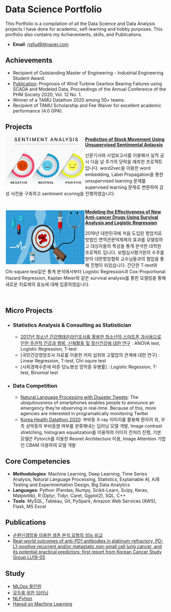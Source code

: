 # Data Science Portfolio
This Portfolio is a compilation of all the Data Science and Data Analysis projects I have done for academic, self-learning and hobby purposes. This portfolio also contains my Achievements, skills, and Publications.

- **Email**: [rjsfud9@naver.com](rjsfud9@naver.com)

## Achievements
- Recipient of Outstanding Master of Engineering - Industrial Engineering Student Award.
- [Publication](https://phmpapers.org/index.php/phmconf/article/view/1292): Prognosis of Wind Turbine Gearbox Bearing Failures using SCADA and Modeled Data, Proceedings of the Annual Conference of the PHM Society 2020, Vol. 12 No. 1.
- Winner of a TAMU Datathon 2020 among 50+ teams.
- Recipient of TAMU Scholarship and Fee Waiver for excellent academic performance (4.0 GPA).

## Projects

<img align="left" width="250" height="150" src="https://github.com/gunlyungyou/Portfolio/blob/main/blob/master/Images/Sentiment_analysis.png"> **[Prediction of Stock Movement Using Unsupervised Sentimental Anlaysis](https://github.com/gunlyungyou/Prediction-of-stock-price-using-text-mining)**

신문기사와 사업보고서를 이용해서 실적 공시 다음 날 주가의 당락을 예측한 프로젝트입니다. word2vec을 이용한 word embedding, Label Propagation을 통한 unsupervised learning 문제를 supervised learning 문제로 변환하여 감성 사전을 구축하고 sentiment scoring을 진행하였습니다.

#

<img align="left" width="250" height="175" src="https://github.com/gunlyungyou/Portfolio/blob/main/blob/master/Images/survival_analysis.png"> **[Modeling the Effectiveness of New Anti-cancer Drugs Using Survival Analysis and Logistic Regression](https://github.com/gunlyungyou/Modeing-the-Effectiveness-of-New-Anticancer-Drugs-Using-Survival-Analysis-and-Logistic-Regression)**

2019년 대한민국에 처음 도입된 항암치료 방법인 면역관문억제제의 효과를 모델링하고 대상자들의 특성을 통계 분석한 대학원 프로젝트 입니다. 보험심사평가원의 수주를 받아 대한항암협회 교수님들과의 협업을 통해 진행이 되었습니다. 간단한 T-test와 Chi-square test같은 통계 분석에서부터 Logistic Regression과 Cox-Proportional Hazard Regression, Kaplan Meier와 같은 survival analysis를 통한 모델링을 통해 새로운 치료제의 효능에 대해 입증하였습니다.


<br />

## Micro Projects
- ### Statistics Analysis & Consulting as Statistician
    - [2017년 청소년 건강행태온라인조사를 활용한 청소년의 스마트폰 과사용으로 인한 주관적 건강과 행복, 신체활동 및 정신건강에 대한 연구](https://www.kci.go.kr/kciportal/ci/sereArticleSearch/ciSereArtiView.kci?sereArticleSearchBean.artiId=ART002549650) : ANOVA test, Logistic Regression, T-test
    - [국민건강영양조사 자료를 이용한 커피 섭취와 고혈압의 관계에 대한 연구] : Linear Regression, T-test, Chi-squre test
    - [사회경제수준에 따른 당뇨병성 망막증 유병률] : Logistic Regession, T-test, Binomial test

 
- ### Data Competition
    - [Natural Language Processing with Disaster Tweets](https://github.com/gunlyungyou/Kaggle/tree/master/Real%20or%20Not%20NLP%20with%20Disaster%20Tweets): The ubiquitousness of smartphones enables people to announce an emergency they’re observing in real-time. Because of this, more agencies are interested in programatically monitoring Twitter
    - [Korea Health Datathon 2020](https://github.com/gunlyungyou/NAVER-KHD-HACKATHONE): 부비동 X-ray 이미지를 활용해 환자의 좌, 우측 상악동의 부비동염 여부를 분류해내는 딥러닝 모델 개발, Image contrast stretching, histogram equalization를 이용하여 이미지 전처리 진행, 기본 모델은 Pytorch를 이용한 Resnet Architecture 이용, Image Attention 기법인 CBAM 이용하여 모델 개발
    
 
## Core Competencies

- **Methodologies**: Machine Learning, Deep Learning, Time Series Analysis, Natural Language Processing, Statistics, Explainable AI, A/B Testing and Experimentation Design, Big Data Analytics
- **Languages**: Python (Pandas, Numpy, Scikit-Learn, Scipy, Keras, Matplotlib), R (Dplyr, Tidyr, Caret, Ggplot2), SQL, C++
- **Tools**: MySQL, Tableau, Git, PySpark, Amazon Web Services (AWS), Flask, MS Excel

## Publications

- [순환신경망을 이용한 생존 분석 모형의 성능 비교](http://www.riss.kr/search/detail/DetailView.do?p_mat_type=be54d9b8bc7cdb09&control_no=04d2386f4975342cffe0bdc3ef48d419&outLink=N)
- [Real-world outcomes of anti-PD1 antibodies in platinum-refractory, PD-L1-positive recurrent and/or metastatic non-small cell lung cancer, and its potential practical predictors: first report from Korean Cancer Study Group LU19-05](https://link.springer.com/article/10.1007/s00432-021-03527-4)


## Study
- [MLOps 올인원](https://www.notion.so/MLOps-study-64787a6e5a004179b629f4896cad42a7)
- [모두를 위한 딥러닝](https://github.com/gunlyungyou/DeepLearning-for-whole-poeple)
- [NLPyhon](https://github.com/gunlyungyou/NLPython)
- [Hansd on Machine Learning](https://github.com/gunlyungyou/hands-on-machine-learning)
